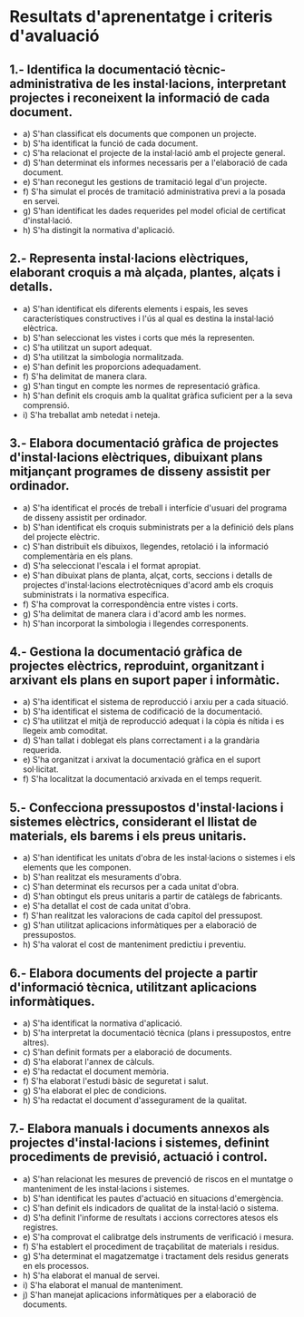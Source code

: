 Resultats d'aprenentatge i criteris d'avaluació
===================================================




1.- Identifica la documentació tècnic-administrativa de les instal·lacions, interpretant projectes i reconeixent la informació de cada document.
------------------------------------------------------------------------------

+ a) S'han classificat els documents que componen un projecte.
+ b) S'ha identificat la funció de cada document.
+ c) S'ha relacionat el projecte de la instal·lació amb el projecte general.
+ d) S'han determinat els informes necessaris per a l'elaboració de cada document.
+ e) S'han reconegut les gestions de tramitació legal d'un projecte.
+ f) S'ha simulat el procés de tramitació administrativa previ a la posada en servei.
+ g) S'han identificat les dades requerides pel model oficial de certificat d'instal·lació.
+ h) S'ha distingit la normativa d'aplicació.




2.- Representa instal·lacions elèctriques, elaborant croquis a mà alçada, plantes, alçats i detalls.
------------------------------------------------------------------------------

+ a) S'han identificat els diferents elements i espais, les seves característiques constructives i l'ús al qual es destina la instal·lació elèctrica.
+ b) S'han seleccionat les vistes i corts que més la representen.
+ c) S'ha utilitzat un suport adequat.
+ d) S'ha utilitzat la simbologia normalitzada.
+ e) S'han definit les proporcions adequadament.
+ f) S'ha delimitat de manera clara.
+ g) S'han tingut en compte les normes de representació gràfica.
+ h) S'han definit els croquis amb la qualitat gràfica suficient per a la seva comprensió.
+ i) S'ha treballat amb netedat i neteja.




3.- Elabora documentació gràfica de projectes d'instal·lacions elèctriques, dibuixant plans mitjançant programes de disseny assistit per ordinador.
------------------------------------------------------------------------------

+ a) S'ha identificat el procés de treball i interfície d'usuari del programa de disseny assistit per ordinador.
+ b) S'han identificat els croquis subministrats per a la definició dels plans del projecte elèctric.
+ c) S'han distribuït els dibuixos, llegendes, retolació i la informació complementària en els plans.
+ d) S'ha seleccionat l'escala i el format apropiat.
+ e) S'han dibuixat plans de planta, alçat, corts, seccions i detalls de projectes d'instal·lacions electrotècniques d'acord amb els croquis subministrats i la normativa específica.
+ f) S'ha comprovat la correspondència entre vistes i corts.
+ g) S'ha delimitat de manera clara i d'acord amb les normes.
+ h) S'han incorporat la simbologia i llegendes corresponents.




4.- Gestiona la documentació gràfica de projectes elèctrics, reproduint, organitzant i arxivant els plans en suport paper i informàtic.
------------------------------------------------------------------------------

+ a) S'ha identificat el sistema de reproducció i arxiu per a cada situació.
+ b) S'ha identificat el sistema de codificació de la documentació.
+ c) S'ha utilitzat el mitjà de reproducció adequat i la còpia és nítida i es llegeix amb comoditat.
+ d) S'han tallat i doblegat els plans correctament i a la grandària requerida.
+ e) S'ha organitzat i arxivat la documentació gràfica en el suport sol·licitat.
+ f) S'ha localitzat la documentació arxivada en el temps requerit.




5.- Confecciona pressupostos d'instal·lacions i sistemes elèctrics, considerant el llistat de materials, els barems i els preus unitaris.
------------------------------------------------------------------------------

+ a) S'han identificat les unitats d'obra de les instal·lacions o sistemes i els elements que les componen.
+ b) S'han realitzat els mesuraments d'obra.
+ c) S'han determinat els recursos per a cada unitat d'obra.
+ d) S'han obtingut els preus unitaris a partir de catàlegs de fabricants.
+ e) S'ha detallat el cost de cada unitat d'obra.
+ f) S'han realitzat les valoracions de cada capítol del pressupost.
+ g) S'han utilitzat aplicacions informàtiques per a elaboració de pressupostos.
+ h) S'ha valorat el cost de manteniment predictiu i preventiu.




6.- Elabora documents del projecte a partir d'informació tècnica, utilitzant aplicacions informàtiques.
------------------------------------------------------------------------------

+ a) S'ha identificat la normativa d'aplicació.
+ b) S'ha interpretat la documentació tècnica (plans i pressupostos, entre altres).
+ c) S'han definit formats per a elaboració de documents.
+ d) S'ha elaborat l'annex de càlculs.
+ e) S'ha redactat el document memòria.
+ f) S'ha elaborat l'estudi bàsic de seguretat i salut.
+ g) S'ha elaborat el plec de condicions.
+ h) S'ha redactat el document d'assegurament de la qualitat.




7.- Elabora manuals i documents annexos als projectes d'instal·lacions i sistemes, definint procediments de previsió, actuació i control.
------------------------------------------------------------------------------

+ a) S'han relacionat les mesures de prevenció de riscos en el muntatge o manteniment de les instal·lacions i sistemes.
+ b) S'han identificat les pautes d'actuació en situacions d'emergència.
+ c) S'han definit els indicadors de qualitat de la instal·lació o sistema.
+ d) S'ha definit l'informe de resultats i accions correctores atesos els registres.
+ e) S'ha comprovat el calibratge dels instruments de verificació i mesura.
+ f) S'ha establert el procediment de traçabilitat de materials i residus.
+ g) S'ha determinat el magatzematge i tractament dels residus generats en els processos.
+ h) S'ha elaborat el manual de servei.
+ i) S'ha elaborat el manual de manteniment.
+ j) S'han manejat aplicacions informàtiques per a elaboració de documents.